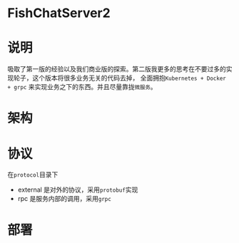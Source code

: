 # FishChatServer2

说明
======
吸取了第一版的经验以及我们商业版的探索。第二版我更多的思考在不要过多的实现轮子，这个版本将很多业务无关的代码去掉，
全面拥抱`Kubernetes + Docker + grpc` 来实现业务之下的东西。并且尽量靠拢`微服务`。

架构
======

协议
======
在`protocol`目录下

* external 是对外的协议，采用`protobuf`实现
* rpc 是服务内部的调用，采用`grpc`



部署
======
